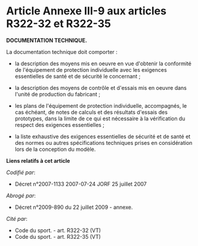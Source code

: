 # Article Annexe III-9 aux articles R322-32 et R322-35

**DOCUMENTATION TECHNIQUE.**

La documentation technique doit comporter :

- la description des moyens mis en oeuvre en vue d'obtenir la conformité de l'équipement de protection individuelle avec les
exigences essentielles de santé et de sécurité le concernant ;

- la description des moyens de contrôle et d'essais mis en oeuvre dans l'unité de production du fabricant ;

- les plans de l'équipement de protection individuelle, accompagnés, le cas échéant, de notes de calculs et des résultats
d'essais des prototypes, dans la limite de ce qui est nécessaire à la vérification du respect des exigences essentielles ;

- la liste exhaustive des exigences essentielles de sécurité et de santé et des normes ou autres spécifications techniques
prises en considération lors de la conception du modèle.

**Liens relatifs à cet article**

_Codifié par_:

  - Décret n°2007-1133 2007-07-24 JORF 25 juillet 2007

_Abrogé par_:

  - Décret n°2009-890 du 22 juillet 2009 - annexe.

_Cité par_:

  - Code du sport. - art. R322-32 (VT)
  - Code du sport. - art. R322-35 (VT)
